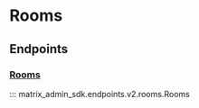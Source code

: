 # Rooms

## Endpoints
### [Rooms](https://matrix-org.github.io/synapse/latest/admin_api/rooms.html#version-2-new-version)
::: matrix_admin_sdk.endpoints.v2.rooms.Rooms
